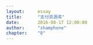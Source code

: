 ```yaml
---
layout:     essay
title:      "支付资源库"
date:       2016-08-17 12:00:00
author:     "shamphone"
chapter:	"8"
---
```

